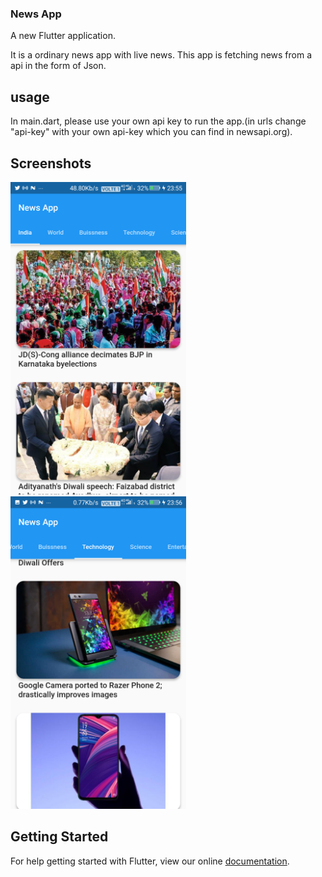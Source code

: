 ### News App

A new Flutter application.

It is a ordinary news app with live news. This app is fetching news from a api in the form of Json.

## usage
In main.dart, please use your own api key to run the app.(in urls change "api-key" with your own api-key which you can find in newsapi.org).

## Screenshots

<img src="news_app_`1[1].png" height="500em" />           <img src="news_app_2[1].png" height="500em" />

## Getting Started

For help getting started with Flutter, view our online
[documentation](https://flutter.io/).
